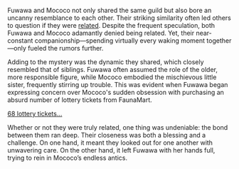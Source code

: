 <!-- title: Same But Different -->

Fuwawa and Mococo not only shared the same guild but also bore an uncanny resemblance to each other. Their striking similarity often led others to question if they were [related](https://www.youtube.com/live/0rhoyO69kAQ?feature=shared&t=2214). Despite the frequent speculation, both Fuwawa and Mococo adamantly denied being related. Yet, their near-constant companionship—spending virtually every waking moment together—only fueled the rumors further.

Adding to the mystery was the dynamic they shared, which closely resembled that of siblings. Fuwawa often assumed the role of the older, more responsible figure, while Mococo embodied the mischievous little sister, frequently stirring up trouble. This was evident when Fuwawa began expressing concern over Mococo's sudden obsession with purchasing an absurd number of lottery tickets from FaunaMart.

[68 lottery tickets...](#embed:https://www.youtube.com/live/jjCVWFJl-_o?t=964)

Whether or not they were truly related, one thing was undeniable: the bond between them ran deep. Their closeness was both a blessing and a challenge. On one hand, it meant they looked out for one another with unwavering care. On the other hand, it left Fuwawa with her hands full, trying to rein in Mococo’s endless antics.
